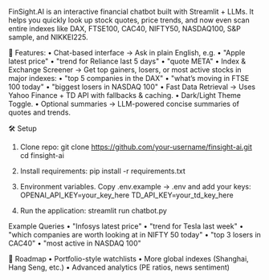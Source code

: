 FinSight.AI is an interactive financial chatbot built with Streamlit + LLMs.
It helps you quickly look up stock quotes, price trends, and now even scan entire indexes like DAX, FTSE100, CAC40, NIFTY50, NASDAQ100, S&P sample, and NIKKEI225.

🚀 Features:
	•	Chat-based interface → Ask in plain English, e.g.
	•	"Apple latest price"
	•	"trend for Reliance last 5 days"
	•	"quote META"
	•	Index & Exchange Screener → Get top gainers, losers, or most active stocks in major indexes:
	•	"top 5 companies in the DAX"
	•	"what’s moving in FTSE 100 today"
	•	"biggest losers in NASDAQ 100"
	•	Fast Data Retrieval → Uses Yahoo Finance + TD API with fallbacks & caching.
	•	Dark/Light Theme Toggle.
	•	Optional summaries → LLM-powered concise summaries of quotes and trends.

🛠 Setup
1. Clone repo:
    git clone https://github.com/your-username/finsight-ai.git
    cd finsight-ai

2.  Install requirements:
    pip install -r requirements.txt

3. Environment variables. Copy .env.example → .env and add your keys:
    OPENAI_API_KEY=your_key_here
    TD_API_KEY=your_td_key_here

4. Run the application:
    streamlit run chatbot.py

Example Queries
	•	"Infosys latest price"
	•	"trend for Tesla last week"
	•	"which companies are worth looking at in NIFTY 50 today"
	•	"top 3 losers in CAC40"
	•	"most active in NASDAQ 100"

🔮 Roadmap
	•	Portfolio-style watchlists
	•	More global indexes (Shanghai, Hang Seng, etc.)
	•	Advanced analytics (PE ratios, news sentiment)
